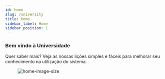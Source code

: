```yaml
---
id: home
slug: /university
title: Home
sidebar_label: Home
sidebar_position: 1
---
```


### Bem vindo à Universidade

Quer saber mais? Veja as nossas lições simples e fáceis para melhorar seu conhecimento na utilização do sistema.

<figure>

![home-image-size](/img/homefeat03.svg)

</figure>
